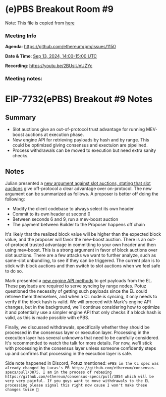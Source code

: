 # (e)PBS Breakout Room #9

Note: This file is copied from [here](https://hackmd.io/@ttsao/epbs-breakout-9)

### Meeting Info

**Agenda**: https://github.com/ethereum/pm/issues/1150

**Date & Time**: [Sep 13, 2024, 14:00-15:00 UTC](https://www.timeanddate.com/worldclock/converter.html?iso=20240213T140000&p1=1440&p2=37&p3=136&p4=237&p5=923&p6=204&p7=671&p8=16&p9=41&p10=107&p11=28)

**Recording**: https://youtu.be/2BUsiUnUZYc

### Meeting notes:
# EIP-7732(ePBS) Breakout #9 Notes

## Summary

- Slot auctions give an out-of-protocol trust advantage for running MEV-boost auctions at execution phase.
- New engine API for retrieving payloads by hash and by range. This could be optimized giving consensus and exectuion are pipelined.
- Process withdrawals can be moved to execution but need extra sanity checks.

## Notes
Julian presented a [new argument against slot auctions, stating that slot auctions](https://docs.google.com/presentation/d/1-MnAqDzR7JapIPpUEbScALEtY5axyRcPgJDpgaJ_qVI/edit#slide=id.p) give off-protocol a clear advantage over on-protocol. The new argument can be summarized as follows. A proposer is better off doing the following:

- Modify the client codebase to always select its own header
- Commit to its own header at second 0
- Between seconds 6 and 9, run a mev-boost auction
- The payment between Builder to the Proposer happens off chain

It's likely that the realized block value will be higher than the expected block value, and the proposer will favor the mev-boost auction. There is an out-of-protocol trusted advantage in committing to your own header and then using mev-boost. This is a strong argument in favor of block auctions over slot auctions. There are a few attacks we want to further analyze, such as same-slot unbundling, to see if they can be triggered. The current plan is to stick with block auctions and then switch to slot auctions when we feel safe to do so.

Mark presented a [new engine API methods](https://github.com/ethDreamer/execution-apis/blob/eip-7732/src/engine/eip-7732.md) to get payloads from the EL. These payloads are required to serve syncing by range nodes. Potuz questioned the necessity of getting such payloads since the EL could retrieve them themselves, and when a CL node is syncing, it only needs to verify if the block hash is valid. We will proceed with Mark's engine API changes, but in the background, we’ll continue considering how to optimize it and potentially use a simpler engine API that only checks if a block hash is valid, as this is made possible with ePBS.

Finally, we discussed withdrawals, specifically whether they should be processed in the consensus layer or execution layer. Processing in the execution layer has several unknowns that need to be carefully considered. It's recommended to watch the talk for more details. For now, we'll stick with processing in the consensus layer unless someone confidently steps up and confirms that processing in the execution layer is safe.

Side note happened in Discord, Potuz mentioned: `ePBS in the CL spec was already changed by Lucas's PR https://github.com/ethereum/consensus-specs/pull/3875. I am in the process of rebasing https://github.com/ethereum/consensus-specs/pull/3854 which will be very very painful. If you guys want to move withdrawals to the EL processing please signal this right now cause I won't make these changes twice 🙂`
